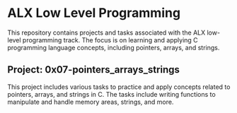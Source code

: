 # ALX Low Level Programming

This repository contains projects and tasks associated with the ALX low-level programming track. The focus is on learning and applying C programming language concepts, including pointers, arrays, and strings.

## Project: 0x07-pointers_arrays_strings

This project includes various tasks to practice and apply concepts related to pointers, arrays, and strings in C. The tasks include writing functions to manipulate and handle memory areas, strings, and more.
